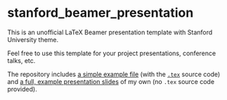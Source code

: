 # stanford_beamer_presentation
This is an unofficial LaTeX Beamer presentation template with Stanford University theme.

Feel free to use this template for your project presentations, conference talks, etc.

The repository includes [a simple example file](./example_slides.pdf) (with the [`.tex`](./example_slides.tex) source code) and [a full, example presentation slides](full_talk.pdf) of my own (no `.tex` source code provided).
